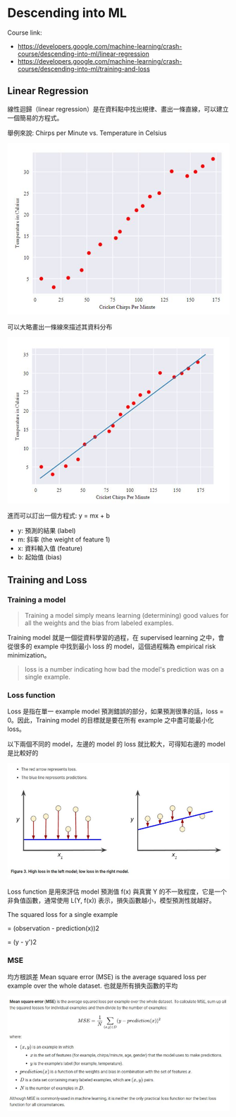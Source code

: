 # Descending into ML

Course link:

* https://developers.google.com/machine-learning/crash-course/descending-into-ml/linear-regression
* https://developers.google.com/machine-learning/crash-course/descending-into-ml/training-and-loss

## Linear Regression

線性迴歸（linear regression）是在資料點中找出規律、畫出一條直線，可以建立一個簡易的方程式。

舉例來說: Chirps per Minute vs. Temperature in Celsius

![linear-regression-01](../img/ml/linear-regression-01.JPG "linear-regression-01")

可以大略畫出一條線來描述其資料分布

![linear-regression-02](../img/ml/linear-regression-02.JPG "linear-regression-02")

進而可以訂出一個方程式: y = mx + b

* y: 預測的結果 (label)
* m: 斜率    (the weight of feature 1)
* x: 資料輸入值 (feature)
* b: 起始值  (bias)


## Training and Loss

### Training a model

> Training a model simply means learning (determining) good values for all the weights and the bias from labeled examples.

Training model 就是一個從資料學習的過程，在 supervised learning 之中，會從很多的 example 中找到最小 loss 的 model，這個過程稱為  empirical risk minimization。

> loss is a number indicating how bad the model's prediction was on a single example.


### Loss function

Loss 是指在單一 example model 預測錯誤的部分，如果預測很準的話，loss = 0。因此，Training model 的目標就是要在所有 example 之中盡可能最小化 loss。

以下兩個不同的 model，左邊的 model 的 loss 就比較大，可得知右邊的 model 是比較好的

![loss-01](../img/ml/loss-01.JPG "loss-01")

Loss function 是用來評估 model 預測值 f(x) 與真實 Y 的不一致程度，它是一个非負值函數，通常使用 L(Y, f(x)) 表示，損失函數越小，模型預測性就越好。

The squared loss for a single example 

= (observation - prediction(x))2

= (y - y')2


### MSE

均方根誤差 Mean square error (MSE) is the average squared loss per example over the whole dataset. 也就是所有損失函數的平均

![loss-02](../img/ml/loss-02.JPG "loss-02")
